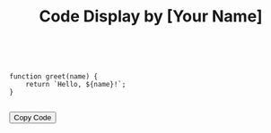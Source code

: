 <!DOCTYPE html>
<html lang="en">
<head>
    <meta charset="UTF-8">
    <meta name="viewport" content="width=device-width, initial-scale=1.0">
    <title>Code Display</title>
    <link rel="stylesheet" href="styles.css">
</head>
<body>
    <header>
        <h1>Code Display by [Your Name]</h1>
    </header>
    <main>
        <section class="code-container">
            <pre><code id="code-block">
<!-- Your code here -->
function greet(name) {
    return `Hello, ${name}!`;
}
            </code></pre>
            <button onclick="copyCode()">Copy Code</button>
        </section>
    </main>
    <script src="scripts.js"></script>
</body>
</html>
